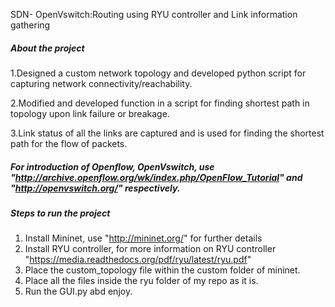 SDN- OpenVswitch:Routing using RYU controller and Link information gathering 

##### About the project
1.Designed a custom network topology and developed python script for capturing network connectivity/reachability. 

2.Modified and developed function in a script for finding shortest path in topology upon link failure or breakage. 

3.Link status of all the links are captured and is used for finding the shortest path for the flow of packets.

##### For introduction of Openflow, OpenVswitch, use "http://archive.openflow.org/wk/index.php/OpenFlow_Tutorial" and "http://openvswitch.org/" respectively.


##### Steps to run the project
1. Install Mininet, use "http://mininet.org/" for further details
2. Install RYU controller, for more information on RYU controller "https://media.readthedocs.org/pdf/ryu/latest/ryu.pdf"
3. Place the custom_topology file within the custom folder of mininet.
4. Place all the files inside the ryu folder of my repo as it is.
5. Run the GUI.py abd enjoy. 

